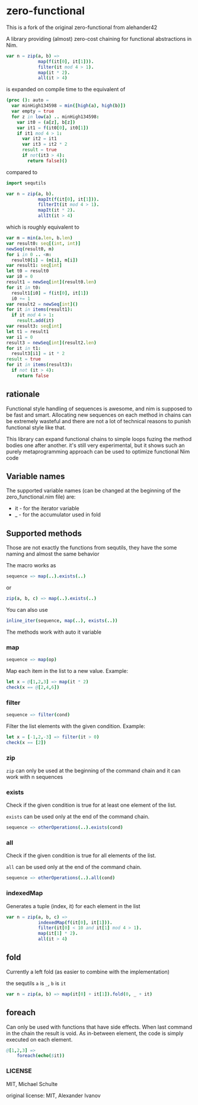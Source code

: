 # zero-functional

This is a fork of the original zero-functional from alehander42

A library providing (almost) zero-cost chaining for functional abstractions in Nim.

```nim
var n = zip(a, b) =>
            map(f(it[0], it[1])).
            filter(it mod 4 > 1).
            map(it * 2).
            all(it > 4)
```

is expanded on compile time to the equivalent of

```nim
(proc (): auto =
  var minHigh134598 = min([high(a), high(b)])
  var empty = true
  for z in low(a) .. minHigh134598:
    var it0 = (a[z], b[z])
    var it1 = f(it0[0], it0[1])
    if it1 mod 4 > 1:
      var it2 = it1
      var it3 = it2 * 2
      result = true
      if not(it3 > 4):
        return false)()
```

compared to 

```nim
import sequtils

var n = zip(a, b).
            mapIt(f(it[0], it[1])).
            filterIt(it mod 4 > 1).
            mapIt(it * 2).
            allIt(it > 4)
```

which is roughly equivalent to

```nim
var m = min(a.len, b.len)
var result0: seq[(int, int)]
newSeq(result0, m)
for i in 0 .. <m:
  result0[i] = (m[i], m[i])
var result1: seq[int]
let t0 = result0
var i0 = 0
result1 = newSeq[int](result0.len)
for it in t0:
  result1[i0] = f(it[0], it[1])
  i0 += 1
var result2 = newSeq[int]()
for it in items(result1):
  if it mod 4 > 1:
    result.add(it)
var result3: seq[int]
let t1 = result1
var i1 = 0
result3 = newSeq[int](result2.len)
for it in t1:
  result3[i1] = it * 2
result = true
for it in items(result3):
  if not (it > 4):
    return false
```

## rationale

Functional style handling of sequences is awesome, and nim is supposed to be fast and smart.
Allocating new sequences on each method in chains can be extremely wasteful and there are not a lot
of technical reasons to punish functional style like that.

This library can expand functional chains to simple loops fuzing the method bodies one after another.
it's still very experimental, but it shows such an purely metaprogramming approach can be used to optimize functional Nim code

## Variable names

The supported variable names (can be changed at the beginning of the zero_functional.nim file) are:

* it - for the iterator variable
* _ - for the accumulator used in fold


## Supported methods

Those are not exactly the functions from sequtils, they have the some naming and almost the same behavior

The macro works as

```nim
sequence => map(..).exists(..)
```

or 

```nim
zip(a, b, c) => map(..).exists(..)
```

You can also use 

```nim
inline_iter(sequence, map(..), exists(..))
```

The methods work with auto it variable

### map

```nim
sequence => map(op)
```
Map each item in the list to a new value.
Example:
```nim
let x = @[1,2,3] => map(it * 2)
check(x == @[2,4,6])
```

### filter

```nim
sequence => filter(cond)
```
Filter the list elements with the given condition.
Example:
```nim
let x = [-1,2,-3] => filter(it > 0)
check(x == [2])
```


### zip

`zip` can only be used at the beginning of the command chain and it can work with n sequences

### exists

Check if the given condition is true for at least one element of the list.

`exists` can be used only at the end of the command chain.

```nim
sequence => otherOperations(..).exists(cond)
```

### all

Check if the given condition is true for all elements of the list.

`all` can be used only at the end of the command chain.

```nim
sequence => otherOperations(..).all(cond)
```

### indexedMap

Generates a tuple (index, it) for each element in the list

```nim
var n = zip(a, b, c) =>
            indexedMap(f(it[0], it[1])).
            filter(it[0] < 10 and it[1] mod 4 > 1).
            map(it[1] * 2).
            all(it > 4)
```

## fold

Currently a left fold (as easier to combine with the implementation)

the sequtils `a` is `_`, `b` is `it`

```nim
var n = zip(a, b) => map(it[0] + it[1]).fold(0, _ + it)
```

## foreach

Can only be used with functions that have side effects.
When last command in the chain the result is void. 
As in-between element, the code is simply executed on each element. 

```nim
@[1,2,3] => 
    foreach(echo($it))
```

### LICENSE

MIT, Michael Schulte

original license:
MIT, Alexander Ivanov

